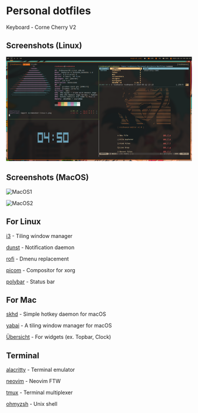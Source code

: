# Personal dotfiles

Keyboard - Corne Cherry V2

## Screenshots (Linux)
![Linux1](https://github.com/altanbgn/dotfiles/blob/main/screenshots/screenshot-linux-1.png)

## Screenshots (MacOS)
![MacOS1](https://github.com/altanbgn/dotfiles/blob/main/screenshots/screenshot-mac-1.png)

![MacOS2](https://github.com/altanbgn/dotfiles/blob/main/screenshots/screenshot-mac-2.png)

## For Linux
[i3](https://i3wm.org) - Tiling window manager

[dunst](https://github.com/dunst-project/dunst) - Notification daemon

[rofi](https://github.com/davatorium/rofi) - Dmenu replacement

[picom](https://github.com/yshui/picom) - Compositor for xorg

[polybar](https://github.com/polybar/polybar) - Status bar

## For Mac
[skhd](https://github.com/koekeishiya/skhd) - Simple hotkey daemon for macOS

[yabai](https://github.com/koekeishiya/yabai) - A tiling window manager for macOS

[Übersicht](https://github.com/felixhageloh/uebersicht) - For widgets (ex. Topbar, Clock)

## Terminal
[alacritty](https://github.com/alacritty/alacritty) - Terminal emulator

[neovim](https://github.com/neovim/neovim) - Neovim FTW

[tmux](https://github.com/tmux/tmux) - Terminal multiplexer

[ohmyzsh](https://github.com/ohmyzsh/ohmyzsh) - Unix shell

